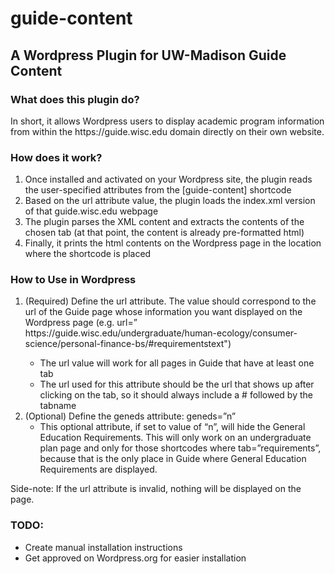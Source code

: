 # guide-content
<h2>A Wordpress Plugin for UW-Madison Guide Content</h2>

<h3>What does this plugin do?</h3>
In short, it allows Wordpress users to display academic program information from within the https://guide.wisc.edu domain directly on their own website.
  
<h3>How does it work?</h3>
<ol><li>Once installed and activated on your Wordpress site, the plugin reads the user-specified attributes from the [guide-content] shortcode</li>
<li>Based on the url attribute value, the plugin loads the index.xml version of that guide.wisc.edu webpage</li>
<li>The plugin parses the XML content and extracts the contents of the chosen tab (at that point, the content is already pre-formatted html)</li>
<li>Finally, it prints the html contents on the Wordpress page in the location where the shortcode is placed</li></ol>

<h3>How to Use in Wordpress</h3>
<ol><li>(Required) Define the url attribute. The value should correspond to the url of the Guide page whose information you want displayed on the Wordpress page (e.g. url=” https://guide.wisc.edu/undergraduate/human-ecology/consumer-science/personal-finance-bs/#requirementstext")</li>
<ul><li>The url value will work for all pages in Guide that have at least one tab</li>
<li>The url used for this attribute should be the url that shows up after clicking on the tab, so it should always include a # followed by the tabname</li></ul>
<li>(Optional) Define the geneds attribute: geneds=”n”
<ul><li>This optional attribute, if set to value of “n”, will hide the General Education Requirements. This will only work on an undergraduate plan page and only for those shortcodes where tab=”requirements”, because that is the only place in Guide where General Education Requirements are displayed.</li></ul>
</ol>
Side-note: If the url attribute is invalid, nothing will be displayed on the page. 

<h3>TODO:</h3>
<ul><li>Create manual installation instructions</li>
  <li>Get approved on Wordpress.org for easier installation</li>
</ul>

